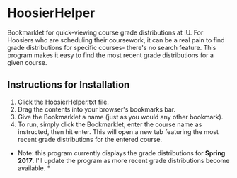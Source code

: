 # HoosierHelper
Bookmarklet for quick-viewing course grade distributions at IU.
For Hoosiers who are scheduling their coursework, it can be a real pain to find grade distributions for specific courses- there's no search feature.  This program makes it easy to find the most recent grade distributions for a given course.

## Instructions for Installation
1. Click the HoosierHelper.txt file.
2. Drag the contents into your browser's bookmarks bar.
3. Give the Bookmarklet a name (just as you would any other bookmark).
4. To run, simply click the Bookmarklet, enter the course name as instructed, then hit enter. This will open a new tab featuring the most recent grade distributions for the entered course.

* Note: this program currently displays the grade distributions for <b>Spring 2017</b>.  I'll update the program as more recent grade distributions become available. *
